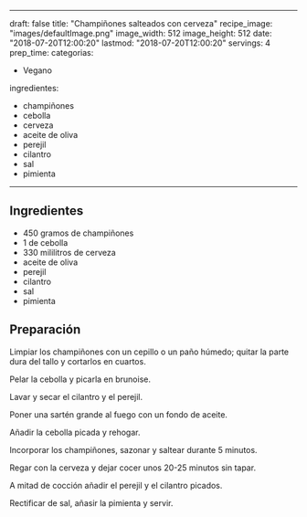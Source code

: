 
---
draft: false
title: "Champiñones salteados con cerveza"
recipe_image: "images/defaultImage.png"
image_width: 512
image_height: 512
date: "2018-07-20T12:00:20"
lastmod: "2018-07-20T12:00:20"
servings: 4
prep_time: 
categorias:
  - Vegano

ingredientes:
  - champiñones
  - cebolla
  - cerveza
  - aceite de oliva
  - perejil
  - cilantro
  - sal
  - pimienta
---

## Ingredientes
- 450 gramos de champiñones
- 1  de cebolla
- 330 mililitros de cerveza
- aceite de oliva
- perejil
- cilantro
- sal
- pimienta

## Preparación
Limpiar los champiñones con un cepillo o un paño húmedo; quitar la parte dura del tallo y cortarlos en cuartos.

Pelar la cebolla y picarla en brunoise.

Lavar y secar el cilantro y el perejil.

Poner una sartén grande al fuego con un fondo de aceite.

Añadir la cebolla picada y rehogar.

Incorporar los champiñones, sazonar y saltear durante 5 minutos.

Regar con la cerveza y dejar cocer unos 20-25 minutos sin tapar.

A mitad de cocción añadir el perejil y el cilantro picados.

Rectificar de sal, añasir la pimienta y servir.


